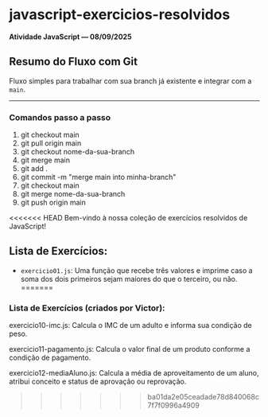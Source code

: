 # javascript-exercicios-resolvidos

**Atividade JavaScript — 08/09/2025**

## Resumo do Fluxo com Git

Fluxo simples para trabalhar com sua branch já existente e integrar com a `main`.

---

### Comandos passo a passo

1. git checkout main
2. git pull origin main
3. git checkout nome-da-sua-branch
4. git merge main
5. git add .
6. git commit -m "merge main into minha-branch"
7. git checkout main
8. git merge nome-da-sua-branch
9. git push origin main


<<<<<<< HEAD
Bem-vindo à nossa coleção de exercícios resolvidos de JavaScript! 

## Lista de Exercícios:

- `exercicio01.js`: Uma função que recebe três valores e imprime caso a soma dos dois primeiros sejam maiores do que o terceiro, ou não.
=======


### Lista de Exercícios (criados por Victor):

exercicio10-imc.js: Calcula o IMC de um adulto e informa sua condição de peso.

exercicio11-pagamento.js: Calcula o valor final de um produto conforme a condição de pagamento.

exercicio12-mediaAluno.js: Calcula a média de aproveitamento de um aluno, atribui conceito e status de aprovação ou reprovação.
>>>>>>> ba01da2e05ceadade78d840068c7f7f0996a4909
